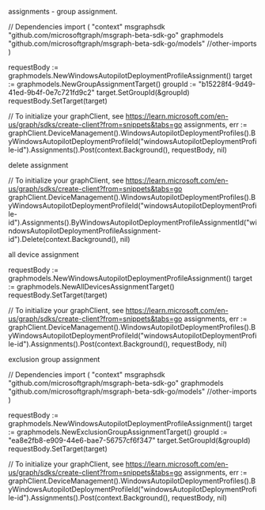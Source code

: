 assignments - group assignment. 

// Dependencies
import (
	  "context"
	  msgraphsdk "github.com/microsoftgraph/msgraph-beta-sdk-go"
	  graphmodels "github.com/microsoftgraph/msgraph-beta-sdk-go/models"
	  //other-imports
)

requestBody := graphmodels.NewWindowsAutopilotDeploymentProfileAssignment()
target := graphmodels.NewGroupAssignmentTarget()
groupId := "b15228f4-9d49-41ed-9b4f-0e7c721fd9c2"
target.SetGroupId(&groupId) 
requestBody.SetTarget(target)

// To initialize your graphClient, see https://learn.microsoft.com/en-us/graph/sdks/create-client?from=snippets&tabs=go
assignments, err := graphClient.DeviceManagement().WindowsAutopilotDeploymentProfiles().ByWindowsAutopilotDeploymentProfileId("windowsAutopilotDeploymentProfile-id").Assignments().Post(context.Background(), requestBody, nil)

delete assignment

// To initialize your graphClient, see https://learn.microsoft.com/en-us/graph/sdks/create-client?from=snippets&tabs=go
graphClient.DeviceManagement().WindowsAutopilotDeploymentProfiles().ByWindowsAutopilotDeploymentProfileId("windowsAutopilotDeploymentProfile-id").Assignments().ByWindowsAutopilotDeploymentProfileAssignmentId("windowsAutopilotDeploymentProfileAssignment-id").Delete(context.Background(), nil)

all device assignment

requestBody := graphmodels.NewWindowsAutopilotDeploymentProfileAssignment()
target := graphmodels.NewAllDevicesAssignmentTarget()
requestBody.SetTarget(target)

// To initialize your graphClient, see https://learn.microsoft.com/en-us/graph/sdks/create-client?from=snippets&tabs=go
assignments, err := graphClient.DeviceManagement().WindowsAutopilotDeploymentProfiles().ByWindowsAutopilotDeploymentProfileId("windowsAutopilotDeploymentProfile-id").Assignments().Post(context.Background(), requestBody, nil)


exclusion group assignment

// Dependencies
import (
	  "context"
	  msgraphsdk "github.com/microsoftgraph/msgraph-beta-sdk-go"
	  graphmodels "github.com/microsoftgraph/msgraph-beta-sdk-go/models"
	  //other-imports
)

requestBody := graphmodels.NewWindowsAutopilotDeploymentProfileAssignment()
target := graphmodels.NewExclusionGroupAssignmentTarget()
groupId := "ea8e2fb8-e909-44e6-bae7-56757cf6f347"
target.SetGroupId(&groupId) 
requestBody.SetTarget(target)

// To initialize your graphClient, see https://learn.microsoft.com/en-us/graph/sdks/create-client?from=snippets&tabs=go
assignments, err := graphClient.DeviceManagement().WindowsAutopilotDeploymentProfiles().ByWindowsAutopilotDeploymentProfileId("windowsAutopilotDeploymentProfile-id").Assignments().Post(context.Background(), requestBody, nil)